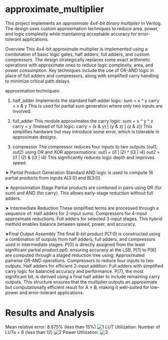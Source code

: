 # approximate_multiplier

This project implements an *approximate 4x4-bit binary multiplier* in Verilog. The design uses custom approximation techniques to reduce area, power, and logic complexity while maintaining acceptable accuracy for error-tolerant applications.

Overview
This 4x4-bit approximate multiplier is implemented using a combination of basic logic gates, half adders, full adders, and custom compressors. The design strategically replaces some exact arithmetic operations with approximate ones to reduce logic complexity, area, and power consumption. Key techniques include the use of OR-AND logic in place of full adders and compressors, along with simplified carry handling to minimize critical path delays.

approximation techniques:

1. half_adder
Implements the standard half-adder logic:
sum = x ^ y
carry = x & y
This is used for partial sum generation where only two inputs are involved.

2. full_adder
This module approximates the carry logic:
sum = x ^ y ^ z
carry = y (Instead of full logic: carry = (x & y) | (y & z) | (z & x))
This simplifies hardware but may introduce some error, which is tolerable in approximate designs.

3. compressor
The compressor reduces four inputs to two outputs (out1, out2) using OR and XOR approximations:
out1 = (i1 | i2) ^ (i3 | i4)
out2 = (i1 | i2) & (i3 | i4)
This significantly reduces logic depth and improves speed.

➤ Partial Product Generation
Standard AND logic is used to compute 16 partial products from inputs A[3:0] and B[3:0].

➤ Approximation Stage
Partial products are combined in pairs using OR (for sum) and AND (for carry). This allows early-stage reduction without full adders.

➤ Intermediate Reduction
These simplified terms are processed through a sequence of:
Half adders for 2-input sums.
Compressors for 4-input approximate reductions.
Full adders for selected 3-input stages.
This hybrid method enables balance between speed, power, and accuracy.

➤Final Output Assembly
The final 8-bit product P[7:0] is constructed using a combination of outputs from half adders, full adders, and compressors used in intermediate stages:
P[0] is directly assigned from the least significant partial product pp0, ensuring accuracy at the LSB.
P[1] to P[6] are computed through a staged reduction tree using:
Approximated pairwise OR-AND operations.
Compressors to reduce four inputs to two outputs.
Half adders for efficient 2-input addition.
Full adders with simplified carry logic for balanced accuracy and performance.
P[7], the most significant bit, is derived using a final half adder to include remaining carry outputs.
This structure ensures that the multiplier outputs an approximate but computationally efficient result for A × B, making it well-suited for low-power and error-tolerant applications.

# Results and Analysis
Mean relative error: 8.875% (less than 15%)
![1](https://github.com/user-attachments/assets/55d52fab-18fa-4c8d-a328-defc38fe4a15)
LUT Utilization: Number of LUTs = 8 (less than 12)
![2](https://github.com/user-attachments/assets/39f8bca4-4b49-4271-b648-9af893867f87)
Power Utilization: 
![3](https://github.com/user-attachments/assets/3334c972-86c5-44a4-a061-578a2ef0eaf6)



